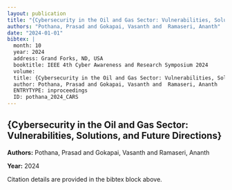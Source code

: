 ```yaml
---
layout: publication
title: "{Cybersecurity in the Oil and Gas Sector: Vulnerabilities, Solutions, and Future Directions}"
authors: "Pothana, Prasad and Gokapai, Vasanth and  Ramaseri, Ananth"
date: "2024-01-01"
bibtex: |
  month: 10
  year: 2024
  address: Grand Forks, ND, USA
  booktitle: IEEE 4th Cyber Awareness and Research Symposium 2024
  volume: 
  title: {Cybersecurity in the Oil and Gas Sector: Vulnerabilities, Solutions, and Future Directions}
  author: Pothana, Prasad and Gokapai, Vasanth and  Ramaseri, Ananth
  ENTRYTYPE: inproceedings
  ID: pothana_2024_CARS
---
```


## {Cybersecurity in the Oil and Gas Sector: Vulnerabilities, Solutions, and Future Directions}

**Authors:** Pothana, Prasad and Gokapai, Vasanth and  Ramaseri, Ananth

**Year:** 2024

Citation details are provided in the bibtex block above.
